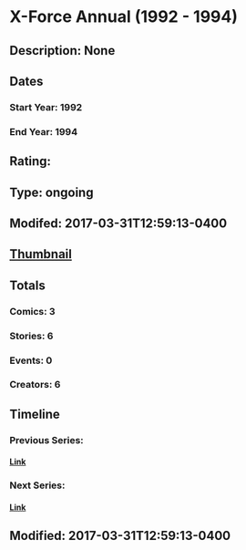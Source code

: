 # X-Force Annual (1992 - 1994)
## Description: None
## Dates
### Start Year: 1992
### End Year: 1994
## Rating: 
## Type: ongoing
## Modifed: 2017-03-31T12:59:13-0400
## [Thumbnail](http://i.annihil.us/u/prod/marvel/i/mg/7/50/58de8ac786139.jpg)
## Totals
### Comics: 3
### Stories: 6
### Events: 0
### Creators: 6
## Timeline
### Previous Series: 
#### [Link]()
### Next Series: 
#### [Link]()
## Modified: 2017-03-31T12:59:13-0400